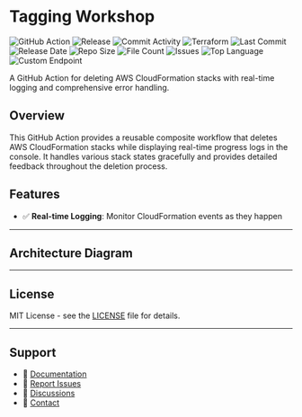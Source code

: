# Tagging Workshop

![GitHub Action](https://img.shields.io/badge/GitHub-Action-blue?logo=github)&nbsp;![Release](https://github.com/subhamay-bhattacharyya/1901-tagging-tf/actions/workflows/release.yaml/badge.svg)&nbsp;![Commit Activity](https://img.shields.io/github/commit-activity/t/subhamay-bhattacharyya/1901-tagging-tf)&nbsp;![Terraform](https://img.shields.io/badge/AWS-Terraform-orange?logo=amazonaws)&nbsp;![Last Commit](https://img.shields.io/github/last-commit/subhamay-bhattacharyya/1901-tagging-tf)&nbsp;![Release Date](https://img.shields.io/github/release-date/subhamay-bhattacharyya/1901-tagging-tf)&nbsp;![Repo Size](https://img.shields.io/github/repo-size/subhamay-bhattacharyya/1901-tagging-tf)&nbsp;![File Count](https://img.shields.io/github/directory-file-count/subhamay-bhattacharyya/1901-tagging-tf)&nbsp;![Issues](https://img.shields.io/github/issues/subhamay-bhattacharyya/1901-tagging-tf)&nbsp;![Top Language](https://img.shields.io/github/languages/top/subhamay-bhattacharyya/1901-tagging-tf)&nbsp;![Custom Endpoint](https://img.shields.io/endpoint?url=https://gist.githubusercontent.com/bsubhamay/491a280fa04d8aac3cca20543c0f88db/raw/1901-tagging-tf.json?)


A GitHub Action for deleting AWS CloudFormation stacks with real-time logging and comprehensive error handling.

## Overview

This GitHub Action provides a reusable composite workflow that deletes AWS CloudFormation stacks while displaying real-time progress logs in the console. It handles various stack states gracefully and provides detailed feedback throughout the deletion process.

## Features

- ✅ **Real-time Logging**: Monitor CloudFormation events as they happen

---

## Architecture Diagram


---

## License

MIT License - see the [LICENSE](LICENSE) file for details.

---

## Support

- 📖 [Documentation](https://github.com/subhamay-bhattacharyya/1901-tagging-tf/wiki)
- 🐛 [Report Issues](https://github.com/subhamay-bhattacharyya/1901-tagging-tf/issues)
- 💬 [Discussions](https://github.com/subhamay-bhattacharyya/1901-tagging-tf/discussions)
- 📧 [Contact](mailto:support@subhamay.aws@gmail.com)